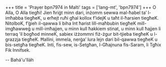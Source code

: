+++
title = 'Prayer bpn7974 in Malti'
tags = ['lang-mt', 'bpn7974']
+++
O Alla, O Alla tiegħi! Jien ħriġt minn dari, inżomm sewwa mal-ħabel ta’ l-imħabba 
tiegħeK, u erħejt ruħi għal kollox f’idejK u taħt il-ħarsien tiegħeK. NitolboK, f’ġieh il-qawwa li biha Int ħarist lill-maħbubin tiegħeK mill-imgħawweġ u mill-imħajjen, u minn kull ħakkiem stinat, u minn kull ħajjen li terraq ’il bogħod minneK, sabiex iżżommni fiż-żgur bit-tjieba tiegħeK u l-grazzja tiegħeK. Ħallini, immela, nerġa’ lura lejn dari bil-qawwa tiegħeK u bis-setgħa tiegħeK. Inti, fis-sew, is-Setgħan, l-Għajnuna fis-Saram, li Tgħix Fik Innifsek.

-- Bahá'u'lláh
